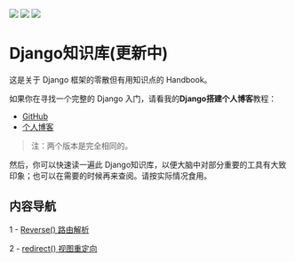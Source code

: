 [![](https://img.shields.io/badge/python-3.8-orange.svg)](https://www.python.org)
[![](https://img.shields.io/badge/django-3.0.5-green.svg)](https://docs.djangoproject.com)
[![](https://img.shields.io/badge/license-MIT-000000.svg)](https://opensource.org/licenses/MIT)

# Django知识库(更新中)

这是关于 Django 框架的零散但有用知识点的 Handbook。

如果你在寻找一个完整的 Django 入门，请看我的**Django搭建个人博客**教程：

- [GitHub](https://github.com/stacklens/django_blog_tutorial/tree/master/md)
- [个人博客](https://www.dusaiphoto.com/article/detail/2/)

> 注：两个版本是完全相同的。

然后，你可以快速读一遍此 Django知识库，以便大脑中对部分重要的工具有大致印象；也可以在需要的时候再来查阅。请按实际情况食用。

## 内容导航

1 - [Reverse()  路由解析](md/10-reverse()路由解析.md)

2 - [redirect() 视图重定向](/20-redirect()视图重定向.md)